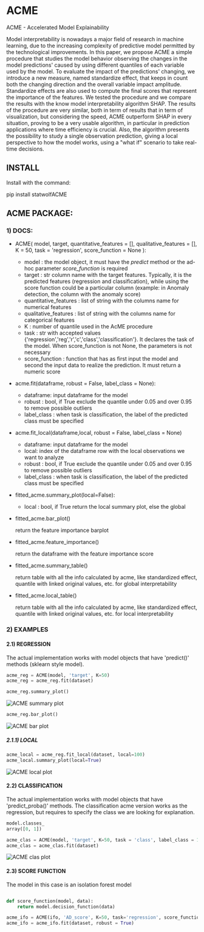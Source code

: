 # ACME
ACME - Accelerated Model Explainability 


Model interpretability is nowadays a major field of research in machine learning, due to the increasing complexity of predictive model permitted by the technological improvements. In this paper, we propose ACME a simple procedure that studies the model behavior observing the changes in the model predictions' caused by using different quantiles of each variable used by the model.  To evaluate the impact of the predictions' changing, we introduce a new measure, named standardize effect, that keeps in count both the changing direction and the overall variable impact amplitude. Standardize effects are also used to compute the final scores that represent the importance of the features. We tested the procedure and we compare the results with the know model interpretability algorithm SHAP. The results of the procedure are very similar, both in term of results that in term of visualization, but considering the speed, ACME outperform SHAP in every situation, proving to be a very usable algorithm, in particular in prediction applications where time efficiency is crucial. Also, the algorithm presents the possibility to study a single observation prediction, giving a local perspective to how the model works, using a "what if" scenario to take real-time decisions.

## INSTALL 
Install with the command:

pip install statwolfACME

## ACME PACKAGE:

### 1) DOCS:

- ACME( model, target, quantitative_features = [], qualitative_features = [], K = 50, task = 'regression', score_function = None ):
    - model : the model object, it must have the *predict* method or the ad-hoc parameter *score_function* is required
    - target : str column name with the target features. Typically, it is the predicted features (regression and classification), while using the score function could be a particular column (example: in Anomaly detection, the column with the anomaly score)
    - quantitative_features :  list of string with the columns name for numerical features
    - qualitative_features : list of string with the columns name for categorical features
    - K : number of quantile used in the AcME procedure
    - task :  str with accepted values {'regression','reg','r','c','class','classification'}. It declares the task of the model. When score_function is not None, the parameters is not necessary
    - score_function : function that has as first input the model and second the input data to realize the prediction. It must return a numeric score

- acme.fit(dataframe, robust = False, label_class = None):
    - dataframe: input dataframe for the model
    - robust : bool, if True exclude the quantile under 0.05 and over 0.95 to remove possible outliers
    - label_class : when task is classification, the label of the predicted class must be specified

- acme.fit_local(dataframe,local, robust = False, label_class = None)
    - dataframe: input dataframe for the model
    - local: index of the dataframe row with the local observations we want to analyze 
    - robust : bool, if True exclude the quantile under 0.05 and over 0.95 to remove possible outliers
    - label_class : when task is classification, the label of the predicted class must be specified

- fitted_acme.summary_plot(local=False):
    - local : bool, if True return the local summary plot, else the global

- fitted_acme.bar_plot()

    return the feature importance barplot

- fitted_acme.feature_importance()

    return the dataframe with the feature importance score

- fitted_acme.summary_table()

    return table with all the info calculated by acme, like standardized effect, quantile with linked original values, etc. for global interpretability

- fitted_acme.local_table()

    return table with all the info calculated by acme, like standardized effect, quantile with linked original values, etc. for local interpretability

### 2) EXAMPLES

#### 2.1) REGRESSION 

The actual implementation works with model objects that have 'predict()' methods (sklearn style model).

``` python
acme_reg = ACME(model, 'target', K=50)
acme_reg = acme_reg.fit(dataset) 
```

``` python
acme_reg.summary_plot()
```

![ACME summary plot](image/readme/reg.png)

``` python
acme_reg.bar_plot()
```

![ACME bar plot](image/readme/bar.png)

##### 2.1.1) LOCAL

``` python
acme_local = acme_reg.fit_local(dataset, local=100)
acme_local.summary_plot(local=True)
```

![ACME local plot](image/readme/local.png)

#### 2.2) CLASSIFICATION

The actual implementation works with model objects that have 'predict_proba()' methods.
The classification acme version works as the regression, but requires to specify the class we are looking for explanation.

``` python
model.classes_
array([0, 1])
```

``` python
acme_clas = ACME(model, 'target', K=50, task = 'class', label_class = 1 )
acme_clas = acme_clas.fit(dataset) 
```

![ACME clas plot](image/readme/class.png)

#### 2.3) SCORE FUNCTION
The model in this case is an isolation forest model

```python

def score_function(model, data):
    return model.decision_function(data)

acme_ifo = ACME(ifo, 'AD_score', K=50, task='regression', score_function=score_function, quantitative_features=features)
acme_ifo = acme_ifo.fit(dataset, robust = True)
```